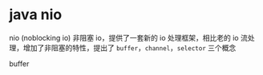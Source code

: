 # java nio

nio (noblocking io) 非阻塞 io，提供了一套新的 io 处理框架，相比老的 io 流处理，增加了非阻塞的特性，提出了 `buffer`，`channel`，`selector` 三个概念

buffer

